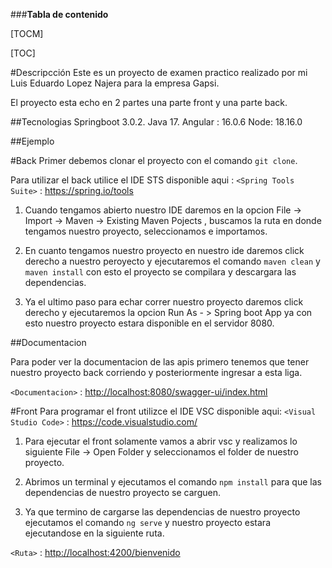 <script src="https://cdnjs.cloudflare.com/ajax/libs/jquery/1.11.3/jquery.min.js"></script>
<script src="editormd/editormd.min.js"></script>
<link rel="stylesheet" href="editormd/css/editormd.css" />

###**Tabla de contenido**


[TOCM]

[TOC]




#Descripcción
Este es un proyecto de examen practico realizado por mi Luis Eduardo Lopez Najera para la empresa Gapsi.

El proyecto esta echo en 2 partes una parte front y una parte back.

##Tecnologias
Springboot 3.0.2.
Java 17.
Angular : 16.0.6
Node: 18.16.0

##Ejemplo



#Back
Primer debemos clonar el proyecto con el comando `git clone`.

Para utilizar el back utilice el IDE STS disponible aqui : 
`<Spring Tools Suite>` : <https://spring.io/tools>

1. Cuando tengamos abierto nuestro IDE daremos en la opcion
File -> Import -> Maven -> Existing Maven Pojects , buscamos la ruta en donde tengamos nuestro proyecto, seleccionamos e importamos.

2. En cuanto tengamos nuestro proyecto en nuestro ide daremos click derecho a nuestro peroyecto y ejecutaremos el comando  `maven clean` y  `maven install` con esto el proyecto se compilara y descargara las dependencias.

3. Ya el ultimo paso para echar correr nuestro proyecto daremos click derecho y ejecutaremos la opcion Run As - > Spring boot App ya con esto nuestro proyecto estara disponible en el servidor 8080.

##Documentacion

Para poder ver la documentacion de las apis primero tenemos que tener nuestro proyecto back corriendo y posteriormente ingresar a esta liga.

`<Documentacion>` : <http://localhost:8080/swagger-ui/index.html>

#Front
Para programar el front utilizce el IDE VSC disponible aqui: 
`<Visual Studio Code>` : <https://code.visualstudio.com/>

1. Para ejecutar el front solamente vamos a abrir vsc y realizamos lo siguiente
    File -> Open Folder y seleccionamos el folder de nuestro proyecto.

2. Abrimos un terminal y ejecutamos el comando `npm install` para que las dependencias de nuestro proyecto se carguen.

3. Ya que termino de cargarse las dependencias de nuestro proyecto ejecutamos el comando `ng serve` y nuestro proyecto estara ejecutandose en la siguiente ruta.

`<Ruta>` : <http://localhost:4200/bienvenido>

